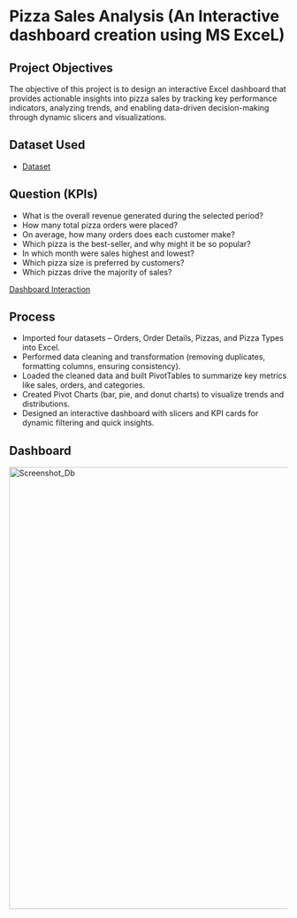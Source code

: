 # Pizza Sales Analysis (An Interactive dashboard creation using MS ExceL)
## Project Objectives
The objective of this project is to design an interactive Excel dashboard that provides actionable insights into pizza sales by tracking key performance indicators, analyzing trends, and enabling data-driven decision-making through dynamic slicers and visualizations.
## Dataset Used 
-	<a href = https://github.com/YashWalde/Pizza_Sales_Analysis_Exl_Dashboard/blob/main/Pizza_sales_analysis.xlsx> Dataset </a>
## Question (KPIs)
-	What is the overall revenue generated during the selected period?
-	How many total pizza orders were placed?
-	On average, how many orders does each customer make?
-	Which pizza is the best-seller, and why might it be so popular?
-	In which month were sales highest and lowest?
-	Which pizza size is preferred by customers?
-	Which pizzas drive the majority of sales?

<a href = "https://github.com/YashWalde/Pizza_Sales_Analysis_Exl_Dashboard/blob/main/Screenshot_Db.png"> Dashboard Interaction </a>
## Process
- Imported four datasets – Orders, Order Details, Pizzas, and Pizza Types into Excel.
- Performed data cleaning and transformation (removing duplicates, formatting columns, ensuring consistency).
- Loaded the cleaned data and built PivotTables to summarize key metrics like sales, orders, and categories.
- Created Pivot Charts (bar, pie, and donut charts) to visualize trends and distributions.
- Designed an interactive dashboard with slicers and KPI cards for dynamic filtering and quick insights.

## Dashboard
<img width="1854" height="799" alt="Screenshot_Db" src="https://github.com/user-attachments/assets/da3803e7-9cac-4caa-a5b2-207f0743e36a" />
